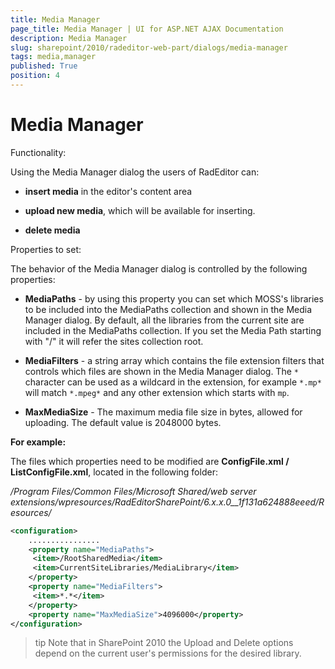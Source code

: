 ```yaml
---
title: Media Manager
page_title: Media Manager | UI for ASP.NET AJAX Documentation
description: Media Manager
slug: sharepoint/2010/radeditor-web-part/dialogs/media-manager
tags: media,manager
published: True
position: 4
---
```


# Media Manager

Functionality:

Using the Media Manager dialog the users of RadEditor can:

* **insert media** in the editor's content area

* **upload new media**, which will be available for inserting.

* **delete media**

Properties to set: 

The behavior of the Media Manager dialog is controlled by the following properties:

* **MediaPaths** - by using this property you can set which MOSS's libraries to be included into the MediaPaths collection and shown in the Media Manager dialog. By default, all the libraries from the current site are included in the MediaPaths collection. If you set the Media Path starting with "/" it will refer the sites collection root.

* **MediaFilters** - a string array which contains the file extension filters that controls which files are shown in the Media Manager dialog. The `*` character can be used as a wildcard in the extension, for example `*.mp*` will match `*.mpeg*` and any other extension which starts with `mp`.

* **MaxMediaSize** - The maximum media file size in bytes, allowed for uploading. The default value is 2048000 bytes.

**For example:**

The files which properties need to be modified are **ConfigFile.xml / ListConfigFile.xml**, located in the following folder:

_/Program Files/Common Files/Microsoft Shared/web server extensions/wpresources/RadEditorSharePoint/6.x.x.0__1f131a624888eeed/Resources/_

````XML
<configuration>
    ................
    <property name="MediaPaths">
     <item>/RootSharedMedia</item>
     <item>CurrentSiteLibraries/MediaLibrary</item>
    </property>
    <property name="MediaFilters">
     <item>*.*</item>
    </property>
    <property name="MaxMediaSize">4096000</property>
</configuration>
````

>tip Note that in SharePoint 2010 the Upload and Delete options depend on the current user's permissions for the desired library.


